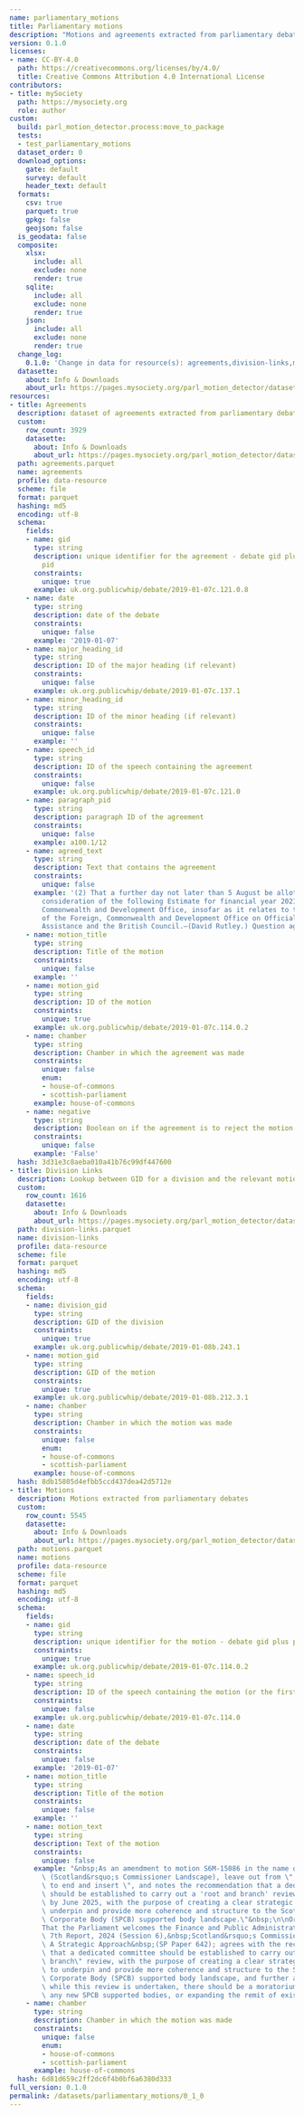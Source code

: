 ```yaml
---
name: parliamentary_motions
title: Parliamentary motions
description: "Motions and agreements extracted from parliamentary debates\n"
version: 0.1.0
licenses:
- name: CC-BY-4.0
  path: https://creativecommons.org/licenses/by/4.0/
  title: Creative Commons Attribution 4.0 International License
contributors:
- title: mySociety
  path: https://mysociety.org
  role: author
custom:
  build: parl_motion_detector.process:move_to_package
  tests:
  - test_parliamentary_motions
  dataset_order: 0
  download_options:
    gate: default
    survey: default
    header_text: default
  formats:
    csv: true
    parquet: true
    gpkg: false
    geojson: false
  is_geodata: false
  composite:
    xlsx:
      include: all
      exclude: none
      render: true
    sqlite:
      include: all
      exclude: none
      render: true
    json:
      include: all
      exclude: none
      render: true
  change_log:
    0.1.0: 'Change in data for resource(s): agreements,division-links,motions'
  datasette:
    about: Info & Downloads
    about_url: https://pages.mysociety.org/parl_motion_detector/datasets/parliamentary_motions/0_1_0
resources:
- title: Agreements
  description: dataset of agreements extracted from parliamentary debates
  custom:
    row_count: 3929
    datasette:
      about: Info & Downloads
      about_url: https://pages.mysociety.org/parl_motion_detector/datasets/parliamentary_motions/0_1_0#agreements
  path: agreements.parquet
  name: agreements
  profile: data-resource
  scheme: file
  format: parquet
  hashing: md5
  encoding: utf-8
  schema:
    fields:
    - name: gid
      type: string
      description: unique identifier for the agreement - debate gid plus paragraph
        pid
      constraints:
        unique: true
      example: uk.org.publicwhip/debate/2019-01-07c.121.0.8
    - name: date
      type: string
      description: date of the debate
      constraints:
        unique: false
      example: '2019-01-07'
    - name: major_heading_id
      type: string
      description: ID of the major heading (if relevant)
      constraints:
        unique: false
      example: uk.org.publicwhip/debate/2019-01-07c.137.1
    - name: minor_heading_id
      type: string
      description: ID of the minor heading (if relevant)
      constraints:
        unique: false
      example: ''
    - name: speech_id
      type: string
      description: ID of the speech containing the agreement
      constraints:
        unique: false
      example: uk.org.publicwhip/debate/2019-01-07c.121.0
    - name: paragraph_pid
      type: string
      description: paragraph ID of the agreement
      constraints:
        unique: false
      example: a100.1/12
    - name: agreed_text
      type: string
      description: Text that contains the agreement
      constraints:
        unique: false
      example: '(2) That a further day not later than 5 August be allotted for the
        consideration of the following Estimate for financial year 2021-22: Foreign,
        Commonwealth and Development Office, insofar as it relates to the spending
        of the Foreign, Commonwealth and Development Office on Official Development
        Assistance and the British Council.—(David Rutley.) Question agreed to.'
    - name: motion_title
      type: string
      description: Title of the motion
      constraints:
        unique: false
      example: ''
    - name: motion_gid
      type: string
      description: ID of the motion
      constraints:
        unique: true
      example: uk.org.publicwhip/debate/2019-01-07c.114.0.2
    - name: chamber
      type: string
      description: Chamber in which the agreement was made
      constraints:
        unique: false
        enum:
        - house-of-commons
        - scottish-parliament
      example: house-of-commons
    - name: negative
      type: string
      description: Boolean on if the agreement is to reject the motion
      constraints:
        unique: false
      example: 'False'
  hash: 3d31e3c8aeba010a41b76c99df447600
- title: Division Links
  description: Lookup between GID for a division and the relevant motion
  custom:
    row_count: 1616
    datasette:
      about: Info & Downloads
      about_url: https://pages.mysociety.org/parl_motion_detector/datasets/parliamentary_motions/0_1_0#division-links
  path: division-links.parquet
  name: division-links
  profile: data-resource
  scheme: file
  format: parquet
  hashing: md5
  encoding: utf-8
  schema:
    fields:
    - name: division_gid
      type: string
      description: GID of the division
      constraints:
        unique: true
      example: uk.org.publicwhip/debate/2019-01-08b.243.1
    - name: motion_gid
      type: string
      description: GID of the motion
      constraints:
        unique: true
      example: uk.org.publicwhip/debate/2019-01-08b.212.3.1
    - name: chamber
      type: string
      description: Chamber in which the motion was made
      constraints:
        unique: false
        enum:
        - house-of-commons
        - scottish-parliament
      example: house-of-commons
  hash: 8db15805d4efbb5ccd437dea42d5712e
- title: Motions
  description: Motions extracted from parliamentary debates
  custom:
    row_count: 5545
    datasette:
      about: Info & Downloads
      about_url: https://pages.mysociety.org/parl_motion_detector/datasets/parliamentary_motions/0_1_0#motions
  path: motions.parquet
  name: motions
  profile: data-resource
  scheme: file
  format: parquet
  hashing: md5
  encoding: utf-8
  schema:
    fields:
    - name: gid
      type: string
      description: unique identifier for the motion - debate gid plus paragraph pid
      constraints:
        unique: true
      example: uk.org.publicwhip/debate/2019-01-07c.114.0.2
    - name: speech_id
      type: string
      description: ID of the speech containing the motion (or the first entry)
      constraints:
        unique: false
      example: uk.org.publicwhip/debate/2019-01-07c.114.0
    - name: date
      type: string
      description: date of the debate
      constraints:
        unique: false
      example: '2019-01-07'
    - name: motion_title
      type: string
      description: Title of the motion
      constraints:
        unique: false
      example: ''
    - name: motion_text
      type: string
      description: Text of the motion
      constraints:
        unique: false
      example: "&nbsp;As an amendment to motion S6M-15086 in the name of Kenneth Gibson\
        \ (Scotland&rsquo;s Commissioner Landscape), leave out from \"; agrees with\"\
        \ to end and insert \", and notes the recommendation that a dedicated committee\
        \ should be established to carry out a 'root and branch' review, to be concluded\
        \ by June 2025, with the purpose of creating a clear strategic framework to\
        \ underpin and provide more coherence and structure to the Scottish Parliamentary\
        \ Corporate Body (SPCB) supported body landscape.\"&nbsp;\n\nOriginal motion(S6M-15086):\n\
        That the Parliament welcomes the Finance and Public Administration Committee&rsquo;s\
        \ 7th Report, 2024 (Session 6),&nbsp;Scotland&rsquo;s Commissioner Landscape:\
        \ A Strategic Approach&nbsp;(SP Paper 642); agrees with the recommendation\
        \ that a dedicated committee should be established to carry out a \"root and\
        \ branch\" review, with the purpose of creating a clear strategic framework\
        \ to underpin and provide more coherence and structure to the Scottish Parliamentary\
        \ Corporate Body (SPCB) supported body landscape, and further agrees that,\
        \ while this review is undertaken, there should be a moratorium on creating\
        \ any new SPCB supported bodies, or expanding the remit of existing bodies."
    - name: chamber
      type: string
      description: Chamber in which the motion was made
      constraints:
        unique: false
        enum:
        - house-of-commons
        - scottish-parliament
      example: house-of-commons
  hash: 6d81d659c2ff2dc6f4b0bf6a6380d333
full_version: 0.1.0
permalink: /datasets/parliamentary_motions/0_1_0
---
```

